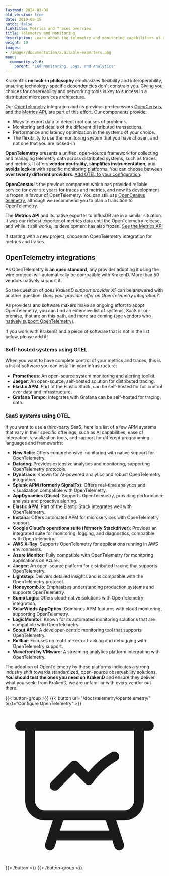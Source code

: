 ```yaml
---
lastmod: 2024-03-08
old_version: true
date: 2019-09-15
notoc: false
linktitle: Metrics and Traces overview
title: Telemetry and Monitoring
description: Learn about the telemetry and monitoring capabilities of KrakenD API Gateway, enabling real-time visibility and analysis of API performance
weight: 10
images:
- /images/documentation/available-exporters.png
menu:
  community_v2.6:
    parent: "160 Monitoring, Logs, and Analytics"
---
```

KrakenD's **no lock-in philosophy** emphasizes flexibility and interoperability, ensuring technology-specific dependencies don't constrain you. Giving you choices for observability and networking tools is key to success in a distributed microservices architecture.

Our [OpenTelemetry](/docs/v2.6/telemetry/opentelemetry/) integration and its previous predecessors [OpenCensus](/docs/v2.6/telemetry/opencensus/), and the [Metrics API](/docs/v2.6/telemetry/extended-metrics/), are part of this effort. Our components provide:

- Ways to export data to detect root causes of problems.
- Monitoring and details of the different distributed transactions.
- Performance and latency optimization in the systems of your choice.
- The flexibility to use the monitoring system that you have chosen, and not one that you are locked-in

**OpenTelemetry** presents a unified, open-source framework for collecting and managing telemetry data across distributed systems, such as traces and metrics. It offers **vendor neutrality**,  **simplifies instrumentation**, and **avoids lock-in** with specific monitoring platforms. You can choose between **over twenty different providers**. [Add OTEL to your configuration](/docs/v2.6/telemetry/opentelemetry/).

**OpenCensus** is the previous component which has provided reliable service for over six years for traces and metrics, and now its development is frozen in favour of OpenTelemetry. You can still use [OpenCensus telemetry](/docs/v2.6/telemetry/opencensus/), although we recommend you to plan a transition to OpenTelemetry.

The **Metrics API** and its native exporter to InfluxDB are in a similar situation. It was our richest exporter of metrics data until the OpenTelemetry release, and while it still works, its development has also frozen. [See the Metrics API](/docs/v2.6/telemetry/extended-metrics/)

If starting with a new project, choose an OpenTelemetry integration for metrics and traces.

## OpenTelemetry integrations
As OpenTelemetry is **an open standard**, any provider adopting it using the wire protocol will automatically be compatible with KrakenD. More than 50 vendors natively support it.

So the question of *does KrakenD support provider X?* can be answered with another question: *Does your provider offer an OpenTelemetry integration?*.

As providers and software makers make an ongoing effort to adopt OpenTelemetry, you can find an extensive list of systems, SaaS or on-premise, that are on this path, and more are coming (see [vendors who natively support OpenTelemetry](https://opentelemetry.io/ecosystem/vendors/)).

If you work with KrakenD and a piece of software that is not in the list below, please add it!

### Self-hosted systems using OTEL
When you want to have complete control of your metrics and traces, this is a list of software you can install in your infrastructure:

- **Prometheus**: An open-source system monitoring and alerting toolkit.
- **Jaeger**: An open-source, self-hosted solution for distributed tracing.
- **Elastic APM**: Part of the Elastic Stack, can be self-hosted for full control over data and infrastructure.
- **Grafana Tempo**: Integrates with Grafana can be self-hosted for tracing data.

### SaaS systems using OTEL
If you want to use a third-party SaaS, here is a list of a few APM systems that vary in their specific offerings, such as AI capabilities, ease of integration, visualization tools, and support for different programming languages and frameworks:

- **New Relic**: Offers comprehensive monitoring with native support for OpenTelemetry.
- **Datadog**: Provides extensive analytics and monitoring, supporting OpenTelemetry protocols.
- **Dynatrace**: Known for AI-powered analytics and robust OpenTelemetry integration.
- **Splunk APM (formerly SignalFx)**: Offers real-time analytics and visualization compatible with OpenTelemetry.
- **AppDynamics (Cisco)**: Supports OpenTelemetry, providing performance analysis and proactive alerting.
- **Elastic APM**: Part of the Elastic Stack integrates well with OpenTelemetry.
- **Instana**: Offers automated APM for microservices with OpenTelemetry support.
- **Google Cloud’s operations suite (formerly Stackdriver)**: Provides an integrated suite for monitoring, logging, and diagnostics, compatible with OpenTelemetry.
- **AWS X-Ray**: Supports OpenTelemetry for applications running in AWS environments.
- **Azure Monitor**: Fully compatible with OpenTelemetry for monitoring applications on Azure.
- **Jaeger**: An open-source platform for distributed tracing that supports OpenTelemetry.
- **Lightstep**: Delivers detailed insights and is compatible with the OpenTelemetry protocol.
- **Honeycomb.io**: Emphasizes understanding production systems and supports OpenTelemetry.
- **Sumo Logic**: Offers cloud-native solutions with OpenTelemetry integration.
- **SolarWinds AppOptics**: Combines APM features with cloud monitoring, supporting OpenTelemetry.
- **LogicMonitor**: Known for its automated monitoring solutions that are compatible with OpenTelemetry.
- **Scout APM**: A developer-centric monitoring tool that supports OpenTelemetry.
- **Rollbar**: Focuses on real-time error tracking and debugging with OpenTelemetry support.
- **Wavefront by VMware**: A streaming analytics platform integrating with OpenTelemetry.

The adoption of OpenTelemetry by these platforms indicates a strong industry shift towards standardized, open-source observability solutions. **You should test the ones you need on KrakenD** and ensure they deliver what you seek; from KrakenD, we are unfamiliar with every vendor out there.

{{< button-group >}}
{{< button url="/docs/telemetry/opentelemetry/" text="Configure OpenTelemetry" >}}<svg data-slot="icon" aria-hidden="true" fill="none" stroke-width="1.5" stroke="currentColor" viewBox="0 0 24 24" xmlns="http://www.w3.org/2000/svg">
  <path d="M3.75 3v11.25A2.25 2.25 0 0 0 6 16.5h2.25M3.75 3h-1.5m1.5 0h16.5m0 0h1.5m-1.5 0v11.25A2.25 2.25 0 0 1 18 16.5h-2.25m-7.5 0h7.5m-7.5 0-1 3m8.5-3 1 3m0 0 .5 1.5m-.5-1.5h-9.5m0 0-.5 1.5m.75-9 3-3 2.148 2.148A12.061 12.061 0 0 1 16.5 7.605" stroke-linecap="round" stroke-linejoin="round"></path>
</svg>
{{< /button >}}
{{< /button-group >}}
